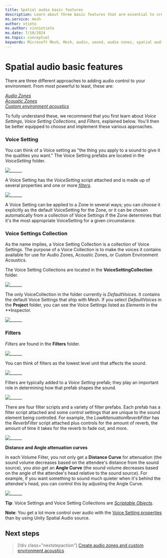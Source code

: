 ```yaml
---
title: Spatial audio basic features
description: Learn about three basic features that are essential to creating spatial audio zones in Mesh. 
ms.service: mesh
author: vtieto
ms.author: vinnietieto
ms.date: 7/10/2024
ms.topic: conceptual
keywords: Microsoft Mesh, Mesh, audio, sound, audio zones, spatial audio, spatialization, voices, 3D audio, surround sound
---
```


# Spatial audio basic features

There are three different approaches to adding audio control to your environment. From most powerful to least, these are:

[*Audio Zones*](./create-zones-and-environment-audio.md#create-an-audio-zone)  
[*Acoustic Zones*](./create-zones-and-environment-audio.md#create-an-acoustic-zone)  
[*Custom environment acoustics*](./create-zones-and-environment-audio.md#add-default-environment-acoustics)

To fully understand these, we recommend that you first learn about *Voice Settings*, *Voice Setting Collections*,  and *Filters*, explained below. You'll then be better equipped to choose and implement these various approaches.

### Voice Setting

You can think of a Voice setting as "the thing you apply to a sound to give it the qualities you want." The Voice Setting prefabs are located in the *VoiceSetting* folder.

![______](../../../media/enhance-your-environment/audio-zones/036-voices.png)

A Voice Setting has the *VoiceSetting* script attached and is made up of several properties and one or more [*filters*](#filters).

![______](../../../media/enhance-your-environment/audio-zones/078-voice-setting.png)

A Voice Setting can be applied to a Zone in several ways; you can choose it explicitly as the default VoiceSetting for the Zone, or it can be chosen automatically from a collection of Voice Settings if the Zone determines that it's the most appropriate VoiceSetting for a given circumstance.

### Voice Settings Collection

As the name implies, a Voice Setting Collection is a collection of Voice Settings. The purpose of a Voice Collection is to make the voices it contains available for use for Audio Zones, Acoustic Zones, or Custom Environment Acoustics.

The Voice Setting Collections are located in the **VoiceSettingCollection** folder.

![______](../../../media/enhance-your-environment/audio-zones/079-voice-setting-collection.png)

The only VoiceCollection in the folder currently is *DefaultVoices*. It contains the default Voice Settings that ship with Mesh. If you select *DefaultVoices* in the **Project** folder, you can see the Voice Settings listed as *Elements* in the **Inspector.

![______](../../../media/enhance-your-environment/audio-zones/080-voices.png)

### Filters

*Filters* are found in the **Filters** folder.

![______](../../../media/enhance-your-environment/audio-zones/081-filters.png)

You can think of filters as the lowest level unit that affects the sound.

![______](../../../media/enhance-your-environment/audio-zones/042-filters.png)

Filters are typically added to a *Voice Setting* prefab; they play an important role in determining how that prefab shapes the sound. 

![______](../../../media/enhance-your-environment/audio-zones/082-filters.png)

There are four filter scripts and a variety of filter prefabs. Each prefab has a filter script attached and some control settings that are unique to the sound element being controlled. For example, the *LowAttenuationReverbFilter* has the *ReverbFilter* script attached plus controls for the amount of reverb, the amount of time it takes for the reverb to fade out, and more.

![______](../../../media/enhance-your-environment/audio-zones/044-low-atten-reverb-filter.png)

**Distance and Angle attenuation curves**

In each Volume Filter, you not only get a **Distance Curve** for attenuation (the sound volume decreases based on the attendee's distance from the sound source), you also get an **Angle  Curve** (the sound volume decreases based on the angle of the attendee's head relative to the sound source). For example, if you want something to sound much quieter when it's behind the attendee's head, you can control this by adjusting the Angle Curve.

![______](../../../media/enhance-your-environment/audio-zones/029-angle-curve.png)

**Tip**: Voice Settings and Voice Setting Collections are [*Scriptable Objects*](https://docs.unity3d.com/Manual/class-ScriptableObject.html).

**Note**: You get a lot more control over audio with the [Voice Setting properties](./audio-zone-properties.md) than by using Unity Spatial Audio source.

## Next steps

> [!div class="nextstepaction"]
> [Create audio zones and custom environment acoustics](create-zones-and-environment-audio.md)
